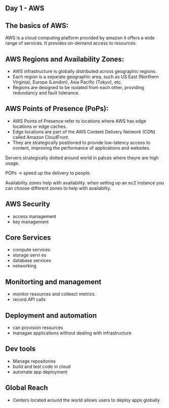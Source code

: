 ## Day 1 - AWS

## The basics of AWS:

AWS is a cloud computing platform provided by amazon it offers a wide range of services.
It provides on-demand access to resources.

## AWS Regions and Availability Zones:

- AWS infrastructure is globally distributed across geographic regions.
- Each region is a separate geographic area, such as US East (Northern Virginia), Europe (London), Asia Pacific (Tokyo), etc.
- Regions are designed to be isolated from each other, providing redundancy and fault tolerance.

## AWS Points of Presence (PoPs):

- AWS Points of Presence refer to locations where AWS has edge locations or edge caches.
- Edge locations are part of the AWS Content Delivery Network (CDN) called Amazon CloudFront.
- They are strategically positioned to provide low-latency access to content, improving the performance of applications and websites.

Servers strategically dotted around world in palces where theyre are high usage.

POPs -> speed up the delivery to people.

Availability zones help with availability. when setting up an ec2 instance you can choose different zones to help with availablity.

## AWS Security 
- access management 
- key management

## Core Services
-    compute services
-   storage servi es
-    database services
-    networking

## Monitorting and management 
- monitor resources and colleect metrics
- record API calls

## Deployment and automation
 - can provision resources
 - managae applications without dealing with infrastructure

 ## Dev tools 
 - Manage repositories
 - build and test code in cloud
 - automate app deployment

 ## Global Reach

 - Centers located around the world allows users to deploy apps globally